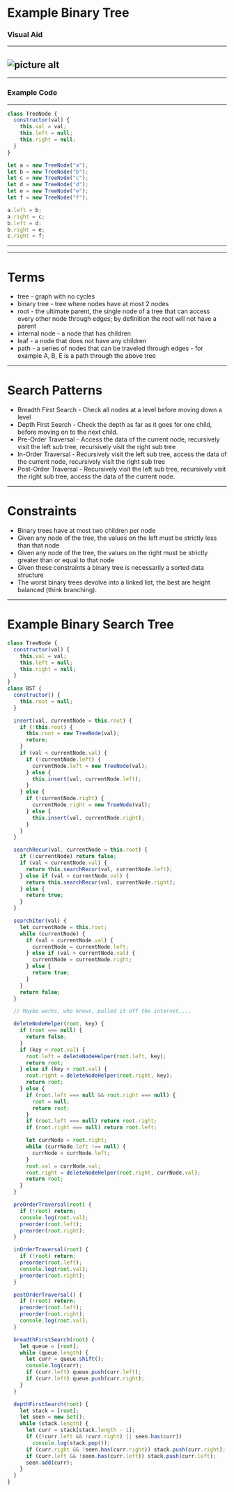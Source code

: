 # Example Binary Tree

### Visual Aid

---

## ![picture alt](https://assets.aaonline.io/data_structures_algorithms/trees/images/graph_a.png)

---

### Example Code

---

```js
class TreeNode {
  constructor(val) {
    this.val = val;
    this.left = null;
    this.right = null;
  }
}

let a = new TreeNode("a");
let b = new TreeNode("b");
let c = new TreeNode("c");
let d = new TreeNode("d");
let e = new TreeNode("e");
let f = new TreeNode("f");

a.left = b;
a.right = c;
b.left = d;
b.right = e;
c.right = f;
```

---

---

# Terms

- tree - graph with no cycles
- binary tree - tree where nodes have at most 2 nodes
- root - the ultimate parent, the single node of a tree that can access every other node through edges; by definition the root will not have a parent
- internal node - a node that has children
- leaf - a node that does not have any children
- path - a series of nodes that can be traveled through edges - for example A, B, E is a path through the above tree

---

# Search Patterns

- Breadth First Search - Check all nodes at a level before moving down a level
- Depth First Search - Check the depth as far as it goes for one child, before
  moving on to the next child.
- Pre-Order Traversal - Access the data of the current node, recursively visit the left sub tree, recursively visit the right sub tree
- In-Order Traversal - Recursively visit the left sub tree, access the data of the current node, recursively visit the right sub tree
- Post-Order Traversal - Recursively visit the left sub tree, recursively visit the right sub tree, access the data of the current node.

---

# Constraints

- Binary trees have at most two children per node
- Given any node of the tree, the values on the left must be strictly less than that node
- Given any node of the tree, the values on the right must be strictly greater than or equal to that node
- Given these constraints a binary tree is necessarily a sorted data structure
- The worst binary trees devolve into a linked list, the best are height balanced (think branching).

---

# Example Binary Search Tree

```js
class TreeNode {
  constructor(val) {
    this.val = val;
    this.left = null;
    this.right = null;
  }
}
class BST {
  constructor() {
    this.root = null;
  }

  insert(val, currentNode = this.root) {
    if (!this.root) {
      this.root = new TreeNode(val);
      return;
    }
    if (val < currentNode.val) {
      if (!currentNode.left) {
        currentNode.left = new TreeNode(val);
      } else {
        this.insert(val, currentNode.left);
      }
    } else {
      if (!currentNode.right) {
        currentNode.right = new TreeNode(val);
      } else {
        this.insert(val, currentNode.right);
      }
    }
  }

  searchRecur(val, currentNode = this.root) {
    if (!currentNode) return false;
    if (val < currentNode.val) {
      return this.searchRecur(val, currentNode.left);
    } else if (val > currentNode.val) {
      return this.searchRecur(val, currentNode.right);
    } else {
      return true;
    }
  }

  searchIter(val) {
    let currentNode = this.root;
    while (currentNode) {
      if (val < currentNode.val) {
        currentNode = currentNode.left;
      } else if (val > currentNode.val) {
        currentNode = currentNode.right;
      } else {
        return true;
      }
    }
    return false;
  }

  // Maybe works, who knows, pulled it off the internet....

  deleteNodeHelper(root, key) {
    if (root === null) {
      return false;
    }
    if (key < root.val) {
      root.left = deleteNodeHelper(root.left, key);
      return root;
    } else if (key > root.val) {
      root.right = deleteNodeHelper(root.right, key);
      return root;
    } else {
      if (root.left === null && root.right === null) {
        root = null;
        return root;
      }
      if (root.left === null) return root.right;
      if (root.right === null) return root.left;

      let currNode = root.right;
      while (currNode.left !== null) {
        currNode = currNode.left;
      }
      root.val = currNode.val;
      root.right = deleteNodeHelper(root.right, currNode.val);
      return root;
    }
  }

  preOrderTraversal(root) {
    if (!root) return;
    console.log(root.val);
    preorder(root.left);
    preorder(root.right);
  }

  inOrderTraversal(root) {
    if (!root) return;
    preorder(root.left);
    console.log(root.val);
    preorder(root.right);
  }

  postOrderTraversal() {
    if (!root) return;
    preorder(root.left);
    preorder(root.right);
    console.log(root.val);
  }

  breadthFirstSearch(root) {
    let queue = [root];
    while (queue.length) {
      let curr = queue.shift();
      console.log(curr);
      if (curr.left) queue.push(curr.left);
      if (curr.left) queue.push(curr.right);
    }
  }

  depthFirstSearch(root) {
    let stack = [root];
    let seen = new Set();
    while (stack.length) {
      let curr = stack[stack.length - 1];
      if ((!curr.left && !curr.right) || seen.has(curr))
        console.log(stack.pop());
      if (curr.right && !seen.has(curr.right)) stack.push(curr.right);
      if (curr.left && !seen.has(curr.left)) stack.push(curr.left);
      seen.add(curr);
    }
  }
}
```
